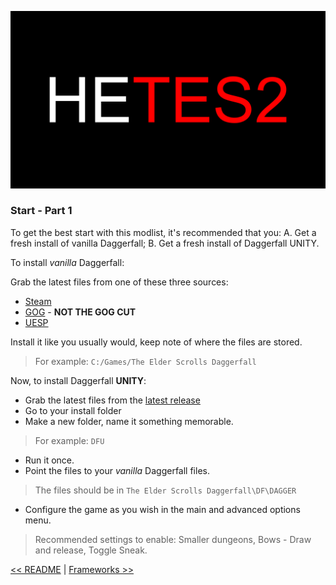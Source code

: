 ![HyperEssentials Branding](https://raw.githubusercontent.com/Biblioklept/hyperessentials/main/img/hetes2.png)

### Start - Part 1

To get the best start with this modlist, it's recommended that you: A. Get a fresh install of vanilla Daggerfall; B. Get a fresh install of Daggerfall UNITY.

To install _vanilla_ Daggerfall:

Grab the latest files from one of these three sources:
- [Steam](https://store.steampowered.com/app/1812390/The_Elder_Scrolls_II_Daggerfall/)
- [GOG](https://www.gog.com/en/game/the_elder_scrolls_chapter_ii_daggerfall) - **NOT THE GOG CUT**
- [UESP](https://en.uesp.net/wiki/Daggerfall:Files)

Install it like you usually would, keep note of where the files are stored.
> For example: `C:/Games/The Elder Scrolls Daggerfall`

Now, to install Daggerfall **UNITY**:

- Grab the latest files from the [latest release](https://github.com/Interkarma/daggerfall-unity/releases/latest)
- Go to your install folder
- Make a new folder, name it something memorable.
> For example: `DFU`
- Run it once.
- Point the files to your _vanilla_ Daggerfall files.
> The files should be in `The Elder Scrolls Daggerfall\DF\DAGGER`
- Configure the game as you wish in the main and advanced options menu.
> Recommended settings to enable: Smaller dungeons, Bows - Draw and release, Toggle Sneak.

[<< README](./README.md) | 
[Frameworks >>](./part2.md)

